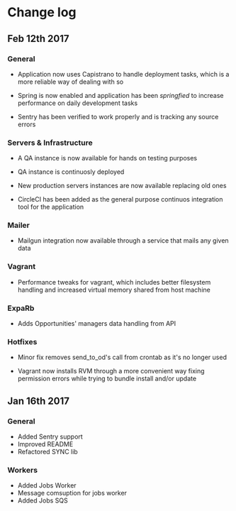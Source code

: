 # Change log

## Feb 12th 2017

### General

- Application now uses Capistrano to handle deployment tasks, which is a more reliable way of dealing with so

- Spring is now enabled and application has been _springfied_ to increase performance on daily development tasks

- Sentry has been verified to work properly and is tracking any source errors

### Servers & Infrastructure

- A QA instance is now available for hands on testing purposes

- QA instance is continuosly deployed

- New production servers instances are now available replacing old ones

- CircleCI has been added as the general purpose continuos integration tool for the application

### Mailer

- Mailgun integration now available through a service that mails any given data

### Vagrant

- Performance tweaks for vagrant, which includes better filesystem handling and increased virtual memory shared from host machine

### ExpaRb

- Adds Opportunities' managers data handling from API

### Hotfixes

- Minor fix removes send_to_od's call from crontab as it's no longer used

- Vagrant now installs RVM through a more convenient way fixing permission errors while trying to bundle install and/or update

## Jan 16th 2017

### General

- Added Sentry support
- Improved README
- Refactored SYNC lib

### Workers

- Added Jobs Worker
- Message comsuption for jobs worker
- Added Jobs SQS
